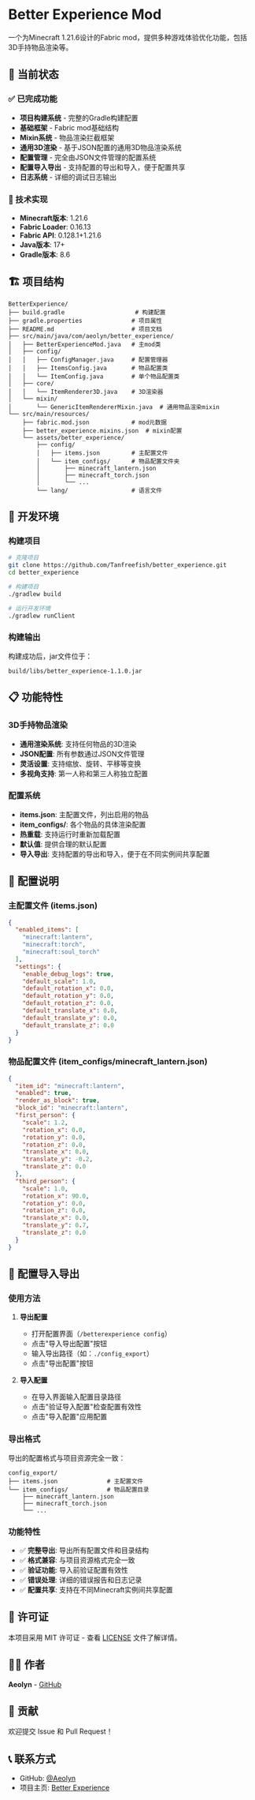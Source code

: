 # Better Experience Mod

一个为Minecraft 1.21.6设计的Fabric mod，提供多种游戏体验优化功能，包括3D手持物品渲染等。

## 🎯 当前状态

### ✅ 已完成功能
- **项目构建系统** - 完整的Gradle构建配置
- **基础框架** - Fabric mod基础结构
- **Mixin系统** - 物品渲染拦截框架
- **通用3D渲染** - 基于JSON配置的通用3D物品渲染系统
- **配置管理** - 完全由JSON文件管理的配置系统
- **配置导入导出** - 支持配置的导出和导入，便于配置共享
- **日志系统** - 详细的调试日志输出

### 🔧 技术实现
- **Minecraft版本**: 1.21.6
- **Fabric Loader**: 0.16.13
- **Fabric API**: 0.128.1+1.21.6
- **Java版本**: 17+
- **Gradle版本**: 8.6

## 🏗️ 项目结构

```
BetterExperience/
├── build.gradle                    # 构建配置
├── gradle.properties              # 项目属性
├── README.md                      # 项目文档
├── src/main/java/com/aeolyn/better_experience/
│   ├── BetterExperienceMod.java   # 主mod类
│   ├── config/
│   │   ├── ConfigManager.java     # 配置管理器
│   │   ├── ItemsConfig.java       # 物品配置类
│   │   └── ItemConfig.java        # 单个物品配置类
│   ├── core/
│   │   └── ItemRenderer3D.java    # 3D渲染器
│   └── mixin/
│       └── GenericItemRendererMixin.java  # 通用物品渲染mixin
└── src/main/resources/
    ├── fabric.mod.json            # mod元数据
    ├── better_experience.mixins.json  # mixin配置
    └── assets/better_experience/
        ├── config/
        │   ├── items.json         # 主配置文件
        │   └── item_configs/      # 物品配置文件夹
        │       ├── minecraft_lantern.json
        │       ├── minecraft_torch.json
        │       └── ...
        └── lang/                  # 语言文件
```

## 🚀 开发环境

### 构建项目
```bash
# 克隆项目
git clone https://github.com/Tanfreefish/better_experience.git
cd better_experience

# 构建项目
./gradlew build

# 运行开发环境
./gradlew runClient
```

### 构建输出
构建成功后，jar文件位于：
```
build/libs/better_experience-1.1.0.jar
```

## 📋 功能特性

### 3D手持物品渲染
- **通用渲染系统**: 支持任何物品的3D渲染
- **JSON配置**: 所有参数通过JSON文件管理
- **灵活设置**: 支持缩放、旋转、平移等变换
- **多视角支持**: 第一人称和第三人称独立配置

### 配置系统
- **items.json**: 主配置文件，列出启用的物品
- **item_configs/**: 各个物品的具体渲染配置
- **热重载**: 支持运行时重新加载配置
- **默认值**: 提供合理的默认配置
- **导入导出**: 支持配置的导出和导入，便于在不同实例间共享配置

## 🔧 配置说明

### 主配置文件 (items.json)
```json
{
  "enabled_items": [
    "minecraft:lantern",
    "minecraft:torch",
    "minecraft:soul_torch"
  ],
  "settings": {
    "enable_debug_logs": true,
    "default_scale": 1.0,
    "default_rotation_x": 0.0,
    "default_rotation_y": 0.0,
    "default_rotation_z": 0.0,
    "default_translate_x": 0.0,
    "default_translate_y": 0.0,
    "default_translate_z": 0.0
  }
}
```

### 物品配置文件 (item_configs/minecraft_lantern.json)
```json
{
  "item_id": "minecraft:lantern",
  "enabled": true,
  "render_as_block": true,
  "block_id": "minecraft:lantern",
  "first_person": {
    "scale": 1.2,
    "rotation_x": 0.0,
    "rotation_y": 0.0,
    "rotation_z": 0.0,
    "translate_x": 0.0,
    "translate_y": -0.2,
    "translate_z": 0.0
  },
  "third_person": {
    "scale": 1.0,
    "rotation_x": 90.0,
    "rotation_y": 0.0,
    "rotation_z": 0.0,
    "translate_x": 0.0,
    "translate_y": 0.7,
    "translate_z": 0.0
  }
}
```

## 🔄 配置导入导出

### 使用方法

1. **导出配置**
   - 打开配置界面（`/betterexperience config`）
   - 点击"导入导出配置"按钮
   - 输入导出路径（如：`./config_export`）
   - 点击"导出配置"按钮

2. **导入配置**
   - 在导入界面输入配置目录路径
   - 点击"验证导入配置"检查配置有效性
   - 点击"导入配置"应用配置

### 导出格式

导出的配置格式与项目资源完全一致：
```
config_export/
├── items.json              # 主配置文件
└── item_configs/           # 物品配置目录
    ├── minecraft_lantern.json
    ├── minecraft_torch.json
    └── ...
```

### 功能特性

- ✅ **完整导出**: 导出所有配置文件和目录结构
- ✅ **格式兼容**: 与项目资源格式完全一致
- ✅ **验证功能**: 导入前验证配置有效性
- ✅ **错误处理**: 详细的错误报告和日志记录
- ✅ **配置共享**: 支持在不同Minecraft实例间共享配置

## 📝 许可证

本项目采用 MIT 许可证 - 查看 [LICENSE](LICENSE) 文件了解详情。

## 👨‍💻 作者

**Aeolyn** - [GitHub](https://github.com/Tanfreefish)

## 🤝 贡献

欢迎提交 Issue 和 Pull Request！

## 📞 联系方式

- GitHub: [@Aeolyn](https://github.com/Tanfreefish)
- 项目主页: [Better Experience](https://github.com/Tanfreefish/better_experience)
